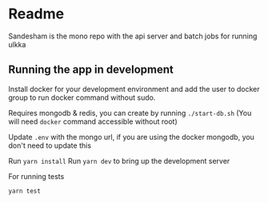 # Readme

Sandesham is the mono repo with the api server and batch jobs for
running ulkka

## Running the app in development

Install docker for your development environment and add the user to docker
group to run docker command without sudo.

Requires mongodb & redis, you can create by running `./start-db.sh` (You will need `docker` command accessible without root)


Update `.env` with the mongo url, if you are using the 
docker mongodb, you don't need to update this

Run `yarn install`
Run `yarn dev` to bring up the development server


For running tests

`yarn test`
